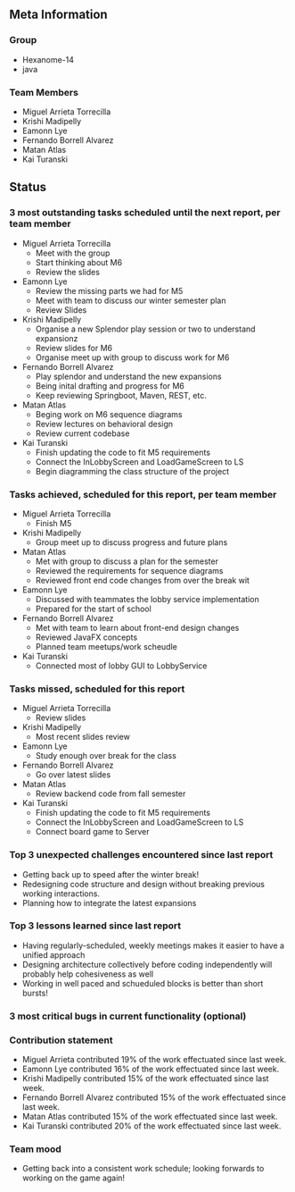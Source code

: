 
## Meta Information

### Group

- Hexanome-14
- java

### Team Members

- Miguel Arrieta Torrecilla
- Krishi Madipelly
- Eamonn Lye
- Fernando Borrell Alvarez
- Matan Atlas
- Kai Turanski

## Status

### 3 most outstanding tasks scheduled until the next report, per team member

- Miguel Arrieta Torrecilla
  - Meet with the group
  - Start thinking about M6
  - Review the slides
- Eamonn Lye
  - Review the missing parts we had for M5
  - Meet with team to discuss our winter semester plan
  - Review Slides
- Krishi Madipelly
  - Organise a new Splendor play session or two to understand expansionz
  - Review slides for M6
  - Organise meet up with group to discuss work for M6
- Fernando Borrell Alvarez
  - Play splendor and understand the new expansions
  - Being inital drafting and progress for M6
  - Keep reviewing Springboot, Maven, REST, etc.
- Matan Atlas
  - Beging work on M6 sequence diagrams
  - Review lectures on behavioral design
  - Review current codebase
- Kai Turanski
  - Finish updating the code to fit M5 requirements
  - Connect the InLobbyScreen and LoadGameScreen to LS
  - Begin diagramming the class structure of the project

### Tasks achieved, scheduled for this report, per team member

- Miguel Arrieta Torrecilla
  - Finish M5
- Krishi Madipelly
  - Group meet up to discuss progress and future plans
- Matan Atlas
  - Met with group to discuss a plan for the semester
  - Reviewed the requirements for sequence diagrams
  - Reviewed front end code changes from over the break wit
- Eamonn Lye
  - Discussed with teammates the lobby service implementation
  - Prepared for the start of school
- Fernando Borrell Alvarez
  - Met with team to learn about front-end design changes
  - Reviewed JavaFX concepts
  - Planned team meetups/work scheudle
- Kai Turanski
  - Connected most of lobby GUI to LobbyService

### Tasks missed, scheduled for this report

- Miguel Arrieta Torrecilla
  - Review slides
- Krishi Madipelly
  - Most recent slides review
- Eamonn Lye
  - Study enough over break for the class
- Fernando Borrell Alvarez
  - Go over latest slides
- Matan Atlas
  - Review backend code from fall semester
- Kai Turanski
  - Finish updating the code to fit M5 requirements
  - Connect the InLobbyScreen and LoadGameScreen to LS
  - Connect board game to Server

### Top 3 unexpected challenges encountered since last report

- Getting back up to speed after the winter break!
- Redesigning code structure and design without breaking previous working interactions.
- Planning how to integrate the latest expansions

### Top 3 lessons learned since last report

- Having regularly-scheduled, weekly meetings makes it easier to have a unified approach
- Designing architecture collectively before coding independently will probably help cohesiveness as well
- Working in well paced and schueduled blocks is better than short bursts!

### 3 most critical bugs in current functionality (optional)

### Contribution statement

- Miguel Arrieta contributed 19% of the work effectuated since last week.
- Eamonn Lye contributed 16% of the work effectuated since last week.
- Krishi Madipelly contributed 15% of the work effectuated since last week.
- Fernando Borrell Alvarez contributed 15% of the work effectuated since last week.
- Matan Atlas contributed 15% of the work effectuated since last week.
- Kai Turanski contributed 20% of the work effectuated since last week.

### Team mood

- Getting back into a consistent work schedule; looking forwards to working on the game again!
